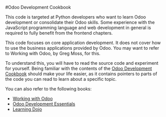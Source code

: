 #Odoo Development Cookbook

This code is targeted at Python developers who want to learn Odoo development or consolidate their Odoo skills. Some experience with the JavaScript programming language and web development in general is required to fully benefit from the frontend chapters.

This code focuses on core application development. It does not cover how to use the business applications provided by Odoo. You may want to refer to Working with Odoo, by Greg Moss, for this.

To understand this, you will have to read the source code and experiment for yourself. Being familiar with the contents of the [Odoo Development Cookbook](https://www.packtpub.com/big-data-and-business-intelligence/odoo-development-cookbook) should make your life easier, as it contains pointers to parts of the code you can read to learn about a specific topic.

You can also refer to the following books:

* [Working with Odoo](https://www.packtpub.com/big-data-and-business-intelligence/working-odoo?utm_source=github&utm_medium=related&utm_campaign=9781784394554)
* [Odoo Development Essentials](https://www.packtpub.com/big-data-and-business-intelligence/odoo-development-essentials?utm_source=github&utm_medium=related&utm_campaign=9781784392796)
* [Learning Dojo](https://www.packtpub.com/web-development/learning-dojo?utm_source=github&utm_medium=related&utm_campaign=9781847192684)
